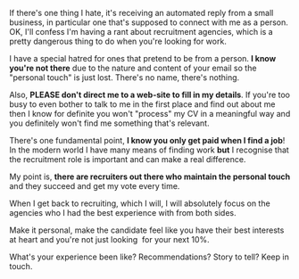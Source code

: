 
If there's one thing I hate, it's receiving an automated reply from a
small business, in particular one that's supposed to connect with me as
a person. OK, I'll confess I'm having a rant about recruitment agencies,
which is a pretty dangerous thing to do when you're looking for work.

I have a special hatred for ones that pretend to be from a person. **I
know you're not there** due to the nature and content of your email so
the "personal touch" is just lost. There's no name, there's nothing.

Also, **PLEASE don't direct me to a web-site to fill in my details**. If
you're too busy to even bother to talk to me in the first place and find
out about me then I know for definite you won't "process" my CV in a
meaningful way and you definitely won't find me something that's
relevant.

There's one fundamental point, **I know you only get paid when I find a
job**! In the modern world I have many means of finding work **but** I
recognise that the recruitment role is important and can make a real
difference.

My point is, **there are recruiters out there who maintain the personal
touch** and they succeed and get my vote every time.

When I get back to recruiting, which I will, I will absolutely focus on
the agencies who I had the best experience with from both sides.

Make it personal, make the candidate feel like you have their best
interests at heart and you're not just looking  for your next 10%.

What's your experience been like? Recommendations? Story to tell? Keep
in touch.
